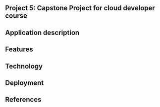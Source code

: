 ## Project 5: Capstone Project for cloud developer course

## Application description

## Features

## Technology

## Deployment

## References